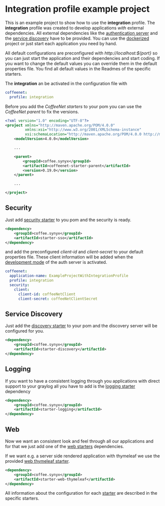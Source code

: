 # Integration profile example project

This is an example project to show how to use the **integration** profile.
The **integration** profile was created to develop applications _with_ external dependencies.
All external dependencies like the [authentication server](https://github.com/coffeenet/coffeenet-auth) and the
[service discovery](https://github.com/coffeenet/coffeenet-discovery) have to be provided.
You can use the [dockerized](https://github.com/coffeenet/coffeenet-dockerized) project or
just start each application you need by hand.

All default configurations are preconfigured with _http://localhost:${port}_ so you can just start the
application and their dependencies and start coding. If you want to change the default values you can override them
in the default properties file. You find all default values in the Readmes of the specific starters.

The **integration** an be activated in the configuration file with

```yaml
coffeenet:
  profile: integration
```

Before you add the _CoffeeNet starters_ to your pom you can use the _CoffeeNet parent_ to fix the versions.

```xml
<?xml version="1.0" encoding="UTF-8"?>
<project xmlns="http://maven.apache.org/POM/4.0.0"
         xmlns:xsi="http://www.w3.org/2001/XMLSchema-instance"
         xsi:schemaLocation="http://maven.apache.org/POM/4.0.0 http://maven.apache.org/xsd/maven-4.0.0.xsd">
    <modelVersion>4.0.0</modelVersion>

    ...

    <parent>
        <groupId>coffee.synyx</groupId>
        <artifactId>coffeenet-starter-parent</artifactId>
        <version>0.19.0</version>
    </parent>

    ...

</project>
```

## Security

Just add [security starter](https://github.com/coffeenet/coffeenet-starter/tree/master/coffeenet-starter-sso) to you pom
and the security is ready.

```xml
<dependency>
    <groupId>coffee.synyx</groupId>
    <artifactId>starter-sso</artifactId>
</dependency>
```

and add the preconfigured _client-id_ and _client-secret_ to your default properties file.
These client information will be added when the
[development mode](https://github.com/coffeenet/coffeenet-auth/blob/master/README.md#development-mode)
of the auth server is activated.

```yaml
coffeenet:
  application-name: ExampleProjectWithIntegrationProfile
  profile: integration
  security:
    client:
      client-id: coffeeNetClient
      client-secret: coffeeNetClientSecret
```

## Service Discovery

Just add the [discovery starter](https://github.com/coffeenet/coffeenet-starter/tree/master/coffeenet-starter-discovery) to your pom
and the discovery server will be configured for you.

```xml
<dependency>
    <groupId>coffee.synyx</groupId>
    <artifactId>starter-discovery</artifactId>
</dependency>
```

## Logging

If you want to have a consistent logging through you applications
with direct support to your graylog all you have to add is the
[logging starter](https://github.com/coffeenet/coffeenet-starter/tree/master/coffeenet-starter-logging) dependency

```xml
<dependency>
    <groupId>coffee.synyx</groupId>
    <artifactId>starter-logging</artifactId>
</dependency>
```

## Web

Now we want an consistent look and feel through all our applications and for that we just add one of the
[web starters](https://github.com/coffeenet/coffeenet-starter/) dependencies.

If we want e.g. a server side rendered application with thymeleaf we use the provided
[web thymeleaf starter](https://github.com/coffeenet/coffeenet-starter/tree/master/coffeenet-starter-web-thymeleaf).

```xml
<dependency>
    <groupId>coffee.synyx</groupId>
    <artifactId>starter-web-thymeleaf</artifactId>
</dependency>
```


All information about the configuration for each [starter](https://github.com/coffeenet/coffeenet-starter/)
are described in the specific starters.